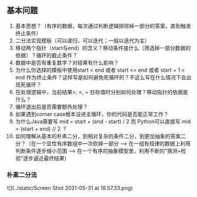 ## 基本问题

1. 基本思想？（有序的数据，每次通过判断逻辑排除掉一部分的答案，直到触发终止条件）
2. 二分法实现模板（可以递归，可以迭代；一般以迭代为主）
3. 移动两个指针（start与end）的含义？移动条件是什么（筛选掉一部分数据的依据）？循环的截止条件？
4. 数据中是否有重复数字？对结果有什么影响？
5. 为什么你选择的模板中使用start < end 或者 start <= end 或者 start + 1 < end 作为终止条件？这样写是如何避免死循环的？不这么写在什么情况下会出现死循环？
6. 在处理逻辑中，当前结果>, <, = 目标值时分别如何处理？移动指针的依据是什么？
7. 循环退出后是否需要额外处理？
8. 如果遇到corner case根本没进主循环，你的代码是否能正常工作？
9. 为什么Java需要写 mid = start + (end - start) / 2 而 Python可以直接写 mid = (start + end) // 2 ？
10. 如何理解从基本的朴素二分，到相对复杂的条件二分，到更加抽象的答案二分？（在一个显性有序数组中一次砍掉一部分 -->  在一组有规律的数据上利用判断条件逐步缩小范围  -->  在一个有序的抽象模型里，利用不断的"猜测+检验"逐步逼近最终结果）

### 朴素二分法

![](../static/Screen Shot 2021-05-31 at 18.57.33.png)

